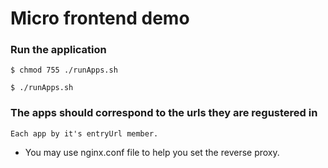 # Micro frontend demo

### Run the application

    $ chmod 755 ./runApps.sh
    
    $ ./runApps.sh

### The apps should correspond to the urls they are regustered in
    Each app by it's entryUrl member.



* You may use nginx.conf file to help you set the reverse proxy.
